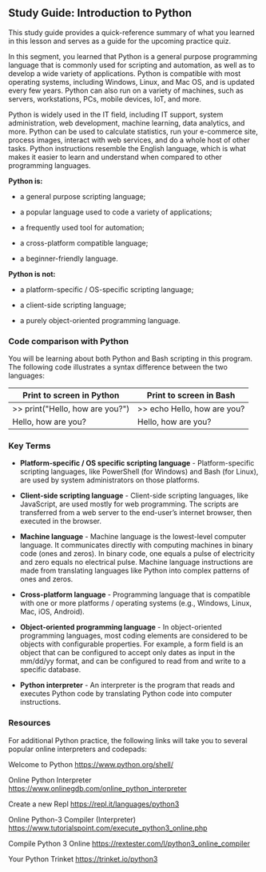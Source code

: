 ## Study Guide: Introduction to Python

This study guide provides a quick-reference summary of what you learned in this lesson and serves as a guide for the upcoming practice quiz.  

In this segment, you learned that Python is a general purpose programming language that is commonly used for scripting and automation, as well as to develop a wide variety of applications. Python is compatible with most operating systems, including Windows, Linux, and Mac OS, and is updated every few years. Python can also run on a variety of machines, such as servers, workstations, PCs, mobile devices, IoT, and more.

Python is widely used in the IT field, including IT support, system administration, web development, machine learning, data analytics, and more. Python can be used to calculate statistics, run your e-commerce site, process images, interact with web services, and do a whole host of other tasks. Python instructions resemble the English language, which is what makes it easier to learn and understand when compared to other programming languages.

**Python is:**

* a general purpose scripting language;

* a popular language used to code a variety of applications;

* a frequently used tool for automation;

* a cross-platform compatible language;

* a beginner-friendly language.

**Python is not:**

* a platform-specific / OS-specific scripting language;

* a client-side scripting language;

* a purely object-oriented programming language.


### Code comparison with Python

You will be learning about both Python and Bash scripting in this program. The following code illustrates a syntax difference between the two languages:

| Print to screen in Python    | Print to screen in Bash |
| -------- | ------- |
| >> print("Hello, how are you?")  | >> echo Hello, how are you? |
| Hello, how are you? | Hello, how are you?     |


### Key Terms

* **Platform-specific / OS specific scripting language** - Platform-specific scripting languages, like PowerShell (for Windows) and Bash (for Linux), are used by system administrators on those platforms. 

* **Client-side scripting language** - Client-side scripting languages, like JavaScript, are used mostly for web programming. The scripts are transferred from a web server to the end-user’s internet browser, then executed in the browser.

* **Machine language** - Machine language is the lowest-level computer language. It communicates directly with computing machines in binary code (ones and zeros). In binary code, one equals a pulse of electricity and zero equals no electrical pulse. Machine language instructions are made from translating languages like Python into complex patterns of ones and zeros. 

* **Cross-platform language** - Programming language that is compatible with one or more platforms / operating systems (e.g., Windows, Linux, Mac, iOS, Android).

* **Object-oriented programming language** - In object-oriented programming languages, most coding elements are considered to be objects with configurable properties. For example, a form field is an object that can be configured to accept only dates as input in the mm/dd/yy format, and can be configured to read from and write to a specific database. 

* **Python interpreter** - An interpreter is the program that reads and executes Python code by translating Python code into computer instructions.

### Resources

For additional Python practice, the following links will take you to several popular online interpreters and codepads:

Welcome to Python https://www.python.org/shell/
 
Online Python Interpreter https://www.onlinegdb.com/online_python_interpreter
 
Create a new Repl https://repl.it/languages/python3
 
Online Python-3 Compiler (Interpreter) https://www.tutorialspoint.com/execute_python3_online.php

Compile Python 3 Online https://rextester.com/l/python3_online_compiler

Your Python Trinket https://trinket.io/python3